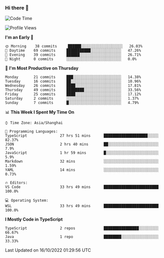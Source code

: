 ### Hi there 👋

<!--
**waynelwz/waynelwz** is a ✨ _special_ ✨ repository because its `README.md` (this file) appears on your GitHub profile.

Here are some ideas to get you started:

- 🔭 I’m currently working on ...
- 🌱 I’m currently learning ...
- 👯 I’m looking to collaborate on ...
- 🤔 I’m looking for help with ...
- 💬 Ask me about ...
- 📫 How to reach me: ...
- 😄 Pronouns: ...
- ⚡ Fun fact: ...
-->

<!--START_SECTION:waka-->
![Code Time](http://img.shields.io/badge/Code%20Time-557%20hrs%206%20mins-blue)

![Profile Views](http://img.shields.io/badge/Profile%20Views-0-blue)

**I'm an Early 🐤** 

```text
🌞 Morning    38 commits     ██████░░░░░░░░░░░░░░░░░░░   26.03% 
🌆 Daytime    69 commits     ███████████░░░░░░░░░░░░░░   47.26% 
🌃 Evening    39 commits     ██████░░░░░░░░░░░░░░░░░░░   26.71% 
🌙 Night      0 commits      ░░░░░░░░░░░░░░░░░░░░░░░░░   0.0%

```
📅 **I'm Most Productive on Thursday** 

```text
Monday       21 commits     ███░░░░░░░░░░░░░░░░░░░░░░   14.38% 
Tuesday      16 commits     ██░░░░░░░░░░░░░░░░░░░░░░░   10.96% 
Wednesday    26 commits     ████░░░░░░░░░░░░░░░░░░░░░   17.81% 
Thursday     49 commits     ████████░░░░░░░░░░░░░░░░░   33.56% 
Friday       25 commits     ████░░░░░░░░░░░░░░░░░░░░░   17.12% 
Saturday     2 commits      ░░░░░░░░░░░░░░░░░░░░░░░░░   1.37% 
Sunday       7 commits      █░░░░░░░░░░░░░░░░░░░░░░░░   4.79%

```


📊 **This Week I Spent My Time On** 

```text
⌚︎ Time Zone: Asia/Shanghai

💬 Programming Languages: 
TypeScript               27 hrs 51 mins      ████████████████████░░░░░   82.37% 
JSON                     2 hrs 40 mins       ██░░░░░░░░░░░░░░░░░░░░░░░   7.9% 
JavaScript               1 hr 59 mins        █░░░░░░░░░░░░░░░░░░░░░░░░   5.9% 
Markdown                 32 mins             ░░░░░░░░░░░░░░░░░░░░░░░░░   1.59% 
YAML                     14 mins             ░░░░░░░░░░░░░░░░░░░░░░░░░   0.73%

🔥 Editors: 
VS Code                  33 hrs 49 mins      █████████████████████████   100.0%

💻 Operating System: 
WSL                      33 hrs 49 mins      █████████████████████████   100.0%

```

**I Mostly Code in TypeScript** 

```text
TypeScript               2 repos             ████████████████░░░░░░░░░   66.67% 
Java                     1 repo              ████████░░░░░░░░░░░░░░░░░   33.33%

```



 Last Updated on 16/10/2022 01:29:56 UTC
<!--END_SECTION:waka-->
